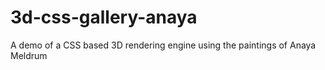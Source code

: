 # 3d-css-gallery-anaya
A demo of a CSS based 3D rendering engine using the paintings of Anaya Meldrum
